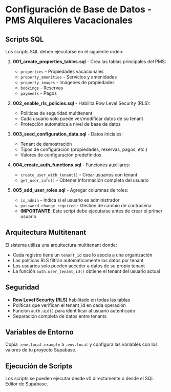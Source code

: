 # Configuración de Base de Datos - PMS Alquileres Vacacionales

## Scripts SQL

Los scripts SQL deben ejecutarse en el siguiente orden:

1. **001_create_properties_tables.sql** - Crea las tablas principales del PMS:
   - `properties` - Propiedades vacacionales
   - `property_amenities` - Servicios y amenidades
   - `property_images` - Imágenes de propiedades
   - `bookings` - Reservas
   - `payments` - Pagos

2. **002_enable_rls_policies.sql** - Habilita Row Level Security (RLS):
   - Políticas de seguridad multitenant
   - Cada usuario solo puede ver/modificar datos de su tenant
   - Protección automática a nivel de base de datos

3. **003_seed_configuration_data.sql** - Datos iniciales:
   - Tenant de demostración
   - Tipos de configuración (propiedades, reservas, pagos, etc.)
   - Valores de configuración predefinidos

4. **004_create_auth_functions.sql** - Funciones auxiliares:
   - `create_user_with_tenant()` - Crear usuarios con tenant
   - `get_user_info()` - Obtener información completa del usuario

5. **005_add_user_roles.sql** - Agregar columnas de roles:
   - `is_admin` - Indica si el usuario es administrador
   - `password_change_required` - Gestión de cambio de contraseña
   - **IMPORTANTE**: Este script debe ejecutarse antes de crear el primer usuario

## Arquitectura Multitenant

El sistema utiliza una arquitectura multitenant donde:

- Cada registro tiene un `tenant_id` que lo asocia a una organización
- Las políticas RLS filtran automáticamente los datos por tenant
- Los usuarios solo pueden acceder a datos de su propio tenant
- La función `auth.user_tenant_id()` obtiene el tenant del usuario actual

## Seguridad

- **Row Level Security (RLS)** habilitado en todas las tablas
- Políticas que verifican el tenant_id en cada operación
- Función `auth.uid()` para identificar al usuario autenticado
- Separación completa de datos entre tenants

## Variables de Entorno

Copia `.env.local.example` a `.env.local` y configura las variables con los valores de tu proyecto Supabase.

## Ejecución de Scripts

Los scripts se pueden ejecutar desde v0 directamente o desde el SQL Editor de Supabase.
